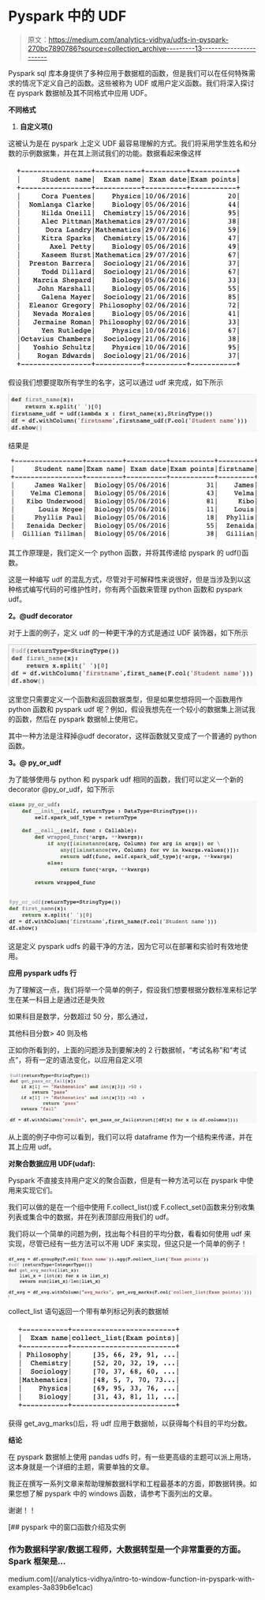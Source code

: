 # Pyspark 中的 UDF

> 原文：<https://medium.com/analytics-vidhya/udfs-in-pyspark-270bc7890786?source=collection_archive---------13----------------------->

Pyspark sql 库本身提供了多种应用于数据框的函数，但是我们可以在任何特殊需求的情况下定义自己的函数。这些被称为 UDF 或用户定义函数。我们将深入探讨在 pyspark 数据帧及其不同格式中应用 UDF。

**不同格式**

1.  **自定义项()**

这被认为是在 pyspark 上定义 UDF 最容易理解的方式。我们将采用学生姓名和分数的示例数据集，并在其上测试我们的功能。数据看起来像这样

![](img/356ce8610de9034b13cb1dd7fce8b51f.png)

假设我们想要提取所有学生的名字，这可以通过 udf 来完成，如下所示

![](img/134faf93b4ee8134ed3835482b6cdb92.png)

结果是

![](img/633704ce197f3ce02e56101d7bec07a9.png)

其工作原理是，我们定义一个 python 函数，并将其传递给 pyspark 的 udf()函数。

这是一种编写 udf 的混乱方式，尽管对于可解释性来说很好，但是当涉及到以这种格式编写代码的可维护性时，你有两个函数来管理 python 函数和 pyspark udf。

**2。@udf decorator**

对于上面的例子，定义 udf 的一种更干净的方式是通过 UDF 装饰器，如下所示

![](img/83b0c6c439df247f9a268ade031e0437.png)

这里您只需要定义一个函数和返回数据类型，但是如果您想将同一个函数用作 python 函数和 pyspark udf 呢？例如，假设我想先在一个较小的数据集上测试我的函数，然后在 pyspark 数据帧上使用它。

其中一种方法是注释掉@udf decorator，这样函数就又变成了一个普通的 python 函数。

**3。@ py_or_udf**

为了能够使用与 python 和 pyspark udf 相同的函数，我们可以定义一个新的 decorator @py_or_udf，如下所示

![](img/5f9e489c9facc1c4ebddb1da24e0c24c.png)

这是定义 pyspark udfs 的最干净的方法，因为它可以在部署和实验时有效地使用。

**应用 pyspark udfs 行**

为了理解这一点，我们将举一个简单的例子，假设我们想要根据分数标准来标记学生在某一科目上是通过还是失败

如果科目是数学，分数超过 50 分，那么通过，

其他科目分数> 40 则及格

正如你所看到的，上面的问题涉及到要解决的 2 行数据帧，“考试名称”和“考试点”，将有一定的语法变化，以应用自定义项

![](img/8344d3e74cd7a804abf117a36801e6a9.png)

从上面的例子中你可以看到，我们可以将 dataframe 作为一个结构来传递，并在其上应用 udf。

**对聚合数据应用 UDF(udaf):**

Pyspark 不直接支持用户定义的聚合函数，但是有一种方法可以在 pyspark 中使用来实现它们。

我们可以做的是在一个组中使用 F.collect_list()或 F.collect_set()函数来分别收集列表或集合中的数据，并在列表顶部应用我们的 udf。

我们将以一个简单的问题为例，找出每个科目的平均分数，看看如何使用 udf 来实现，尽管已经有一些方法可以不用 UDF 来实现，但这只是一个简单的例子！

![](img/4e45ecf942dd543fd1d1f0b9b6919b51.png)

collect_list 语句返回一个带有单列标记列表的数据帧

![](img/322f4511759457c0b2c8c47ee0777f03.png)

获得 get_avg_marks()后，将 udf 应用于数据帧，以获得每个科目的平均分数。

**结论**

在 pyspark 数据帧上使用 pandas udfs 时，有一些更高级的主题可以派上用场，这本身就是一个详细的主题，需要单独的文章。

我正在撰写一系列文章来帮助理解数据科学和工程最基本的方面，即数据转换。如果您想了解 pyspark 中的 windows 函数，请参考下面列出的文章。

谢谢！！

[](/analytics-vidhya/intro-to-window-function-in-pyspark-with-examples-3a839b6e1cac) [## pyspark 中的窗口函数介绍及实例

### 作为数据科学家/数据工程师，大数据转型是一个非常重要的方面。Spark 框架是…

medium.com](/analytics-vidhya/intro-to-window-function-in-pyspark-with-examples-3a839b6e1cac)